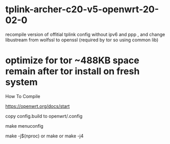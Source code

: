 # tplink-archer-c20-v5-openwrt-20-02-0
recompile version of offitial tplink config without ipv6 and ppp , and change libustream from wolfssl to openssl (required by tor so using common lib)
# optimize for tor ~488KB space remain after tor install on fresh system

How To Compile 

https://openwrt.org/docs/start

copy config.build to openwrt/.config

make menuconfig 


make -j$(nproc) or make or make -j4

